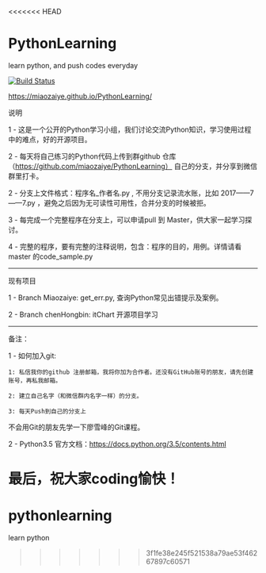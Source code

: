 <<<<<<< HEAD
# PythonLearning
learn python, and push codes everyday 

[![Build Status](https://travis-ci.org/miaozaiye/PythonLearning.svg?branch=master)](https://travis-ci.org/miaozaiye/PythonLearning)

https://miaozaiye.github.io/PythonLearning/

说明

1 - 这是一个公开的Python学习小组，我们讨论交流Python知识，学习使用过程中的难点，好的开源项目。

2 - 每天将自己练习的Python代码上传到群github 仓库（https://github.com/miaozaiye/PythonLearning） 自己的分支，并分享到微信群里打卡。

2 - 分支上文件格式：程序名_作者名.py , 不用分支记录流水账，比如 2017——7——7.py ，避免之后因为无可读性可用性，合并分支的时候被拒。

3 - 每完成一个完整程序在分支上，可以申请pull 到 Master，供大家一起学习探讨。

4 - 完整的程序，要有完整的注释说明，包含：程序的目的，用例。详情请看master 的code_sample.py

-----------------------------------------------------------------------------------------------------
现有项目

1 - Branch Miaozaiye: get_err.py, 查询Python常见出错提示及案例。

2 - Branch chenHongbin: itChart 开源项目学习


-------------------------------------------------------------------------------------------------------
备注：

1 - 如何加入git:

    1: 私信我你的github 注册邮箱，我将你加为合作者。还没有GitHub账号的朋友，请先创建账号，再私我邮箱。

    2: 建立自己名字（和微信群内名字一样）的分支。

    3: 每天Push到自己的分支上

不会用Git的朋友先学一下廖雪峰的Git课程。



2 - Python3.5 官方文档：https://docs.python.org/3.5/contents.html

最后，祝大家coding愉快！
=======
# pythonlearning

learn python 
>>>>>>> 3f1fe38e245f521538a79ae53f46267897c60571
